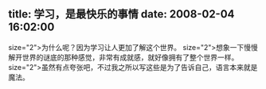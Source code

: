 title: 学习，是最快乐的事情
date: 2008-02-04 16:02:00
---

 size="2">为什么呢？因为学习让人更加了解这个世界。    size="2">想象一下慢慢解开世界的谜底的那种感觉，非常有成就感，就好像拥有了整个世界一样。    size="2">虽然有点夸张吧，不过我之所以写这些是为了告诉自己，语言本来就是魔法。
